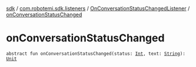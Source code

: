 [sdk](../../index.md) / [com.robotemi.sdk.listeners](../index.md) / [OnConversationStatusChangedListener](index.md) / [onConversationStatusChanged](./on-conversation-status-changed.md)

# onConversationStatusChanged

`abstract fun onConversationStatusChanged(status: `[`Int`](https://kotlinlang.org/api/latest/jvm/stdlib/kotlin/-int/index.html)`, text: `[`String`](https://kotlinlang.org/api/latest/jvm/stdlib/kotlin/-string/index.html)`): `[`Unit`](https://kotlinlang.org/api/latest/jvm/stdlib/kotlin/-unit/index.html)